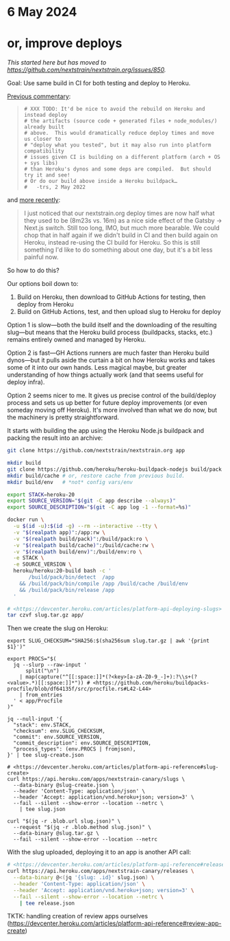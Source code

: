 # 6 May 2024
# or, improve deploys

_This started here but has moved to <https://github.com/nextstrain/nextstrain.org/issues/850>._

Goal: Use same build in CI for both testing and deploy to Heroku.

[Previous commentary](https://github.com/nextstrain/nextstrain.org/blob/3f862f95953dadb2a2ceb2bf5046a10881790a8c/.github/workflows/ci.yml#L44-L51):

> ```
> # XXX TODO: It'd be nice to avoid the rebuild on Heroku and instead deploy
> # the artifacts (source code + generated files + node_modules/) already built
> # above.  This would dramatically reduce deploy times and move us closer to
> # "deploy what you tested", but it may also run into platform compatibility
> # issues given CI is building on a different platform (arch + OS + sys libs)
> # than Heroku's dynos and some deps are compiled.  But should try it and see!
> # Or do our build above inside a Heroku buildpack…
> #   -trs, 2 May 2022
> ```

and [more recently](https://bedfordlab.slack.com/archives/C01LCTT7JNN/p1714586868169559):

> I just noticed that our nextstrain.org deploy times are now half what they
> used to be (8m23s vs. 16m) as a nice side effect of the Gatsby → Next.js
> switch. Still too long, IMO, but much more bearable. We could chop that in
> half again if we didn't build in CI and then build again on Heroku, instead
> re-using the CI build for Heroku. So this is still something I'd like to do
> something about one day, but it's a bit less painful now.

So how to do this?

Our options boil down to:

  1. Build on Heroku, then download to GitHub Actions for testing, then deploy from Heroku
  2. Build on GitHub Actions, test, and then upload slug to Heroku for deploy

Option 1 is slow—both the build itself and the downloading of the resulting
slug—but means that the Heroku build process (buildpacks, stacks, etc.) remains
entirely owned and managed by Heroku.

Option 2 is fast—GH Actions runners are much faster than Heroku build dynos—but
it pulls aside the curtain a bit on how Heroku works and takes some of it into
our own hands.  Less magical maybe, but greater understanding of how things
actually work (and that seems useful for deploy infra).

Option 2 seems nicer to me.  It gives us precise control of the build/deploy
process and sets us up better for future deploy improvements (or even someday
moving off Heroku).  It's more involved than what we do now, but the machinery
is pretty straightforward.

It starts with building the app using the Heroku Node.js buildpack and packing
the result into an archive:

```bash
git clone https://github.com/nextstrain/nextstrain.org app

mkdir build
git clone https://github.com/heroku/heroku-buildpack-nodejs build/pack
mkdir build/cache # or, restore cache from previous build.
mkdir build/env   # *not* config vars/env

export STACK=heroku-20
export SOURCE_VERSION="$(git -C app describe --always)"
export SOURCE_DESCRIPTION="$(git -C app log -1 --format=%s)"

docker run \
  -u $(id -u):$(id -g) --rm --interactive --tty \
  -v "$(realpath app)":/app:rw \
  -v "$(realpath build/pack)":/build/pack:ro \
  -v "$(realpath build/cache)":/build/cache:rw \
  -v "$(realpath build/env)":/build/env:ro \
  -e STACK \
  -e SOURCE_VERSION \
  heroku/heroku:20-build bash -c '
       /build/pack/bin/detect  /app
    && /build/pack/bin/compile /app /build/cache /build/env
    && /build/pack/bin/release /app
  '

# <https://devcenter.heroku.com/articles/platform-api-deploying-slugs>
tar czvf slug.tar.gz app/
```

Then we create the slug on Heroku:

```
export SLUG_CHECKSUM="SHA256:$(sha256sum slug.tar.gz | awk '{print $1}')"

export PROCS="$(
  jq --slurp --raw-input '
      split("\n")
    | map(capture("^[[:space:]]*(?<key>[a-zA-Z0-9_-]+):?\\s+(?<value>.*)[[:space:]]*")) # <https://github.com/heroku/buildpacks-procfile/blob/df64135f/src/procfile.rs#L42-L44>
    | from_entries
  ' < app/Procfile
)"

jq --null-input '{
  "stack": env.STACK,
  "checksum": env.SLUG_CHECKSUM,
  "commit": env.SOURCE_VERSION,
  "commit_description": env.SOURCE_DESCRIPTION,
  "process_types": (env.PROCS | fromjson),
}' | tee slug-create.json

# <https://devcenter.heroku.com/articles/platform-api-reference#slug-create>
curl https://api.heroku.com/apps/nextstrain-canary/slugs \
  --data-binary @slug-create.json \
  --header 'Content-Type: application/json' \
  --header 'Accept: application/vnd.heroku+json; version=3' \
  --fail --silent --show-error --location --netrc \
    | tee slug.json

curl "$(jq -r .blob.url slug.json)" \
  --request "$(jq -r .blob.method slug.json)" \
  --data-binary @slug.tar.gz \
  --fail --silent --show-error --location --netrc
```

With the slug uploaded, deploying it to an app is another API call:

```bash
# <https://devcenter.heroku.com/articles/platform-api-reference#release-create>
curl https://api.heroku.com/apps/nextstrain-canary/releases \
  --data-binary @<(jq '{slug: .id}' slug.json) \
  --header 'Content-Type: application/json' \
  --header 'Accept: application/vnd.heroku+json; version=3' \
  --fail --silent --show-error --location --netrc \
    | tee release.json
```

TKTK: handling creation of review apps ourselves (<https://devcenter.heroku.com/articles/platform-api-reference#review-app-create>)
